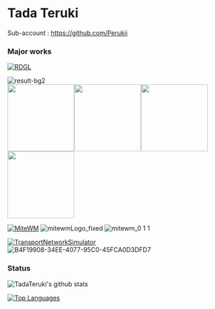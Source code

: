 # Tada Teruki

Sub-account : https://github.com/Perukii

### Major works

[![RDGL](https://github-readme-stats.vercel.app/api/pin/?username=TadaTeruki&repo=RDGL)](https://github.com/TadaTeruki/RDGL)

![result-bg2](https://user-images.githubusercontent.com/69315285/144714026-7c3e4e56-ab0c-4fd9-886d-ab9c80463250.png)<br>
<img src="https://user-images.githubusercontent.com/69315285/144713920-93961e74-4431-4d7f-b34a-7acb4ae3bb1b.png" height="150px"><img src="https://user-images.githubusercontent.com/69315285/144714006-4f6f7624-3903-410e-8f08-5b180d5a06a3.png" height="150px"><img src="https://user-images.githubusercontent.com/69315285/144713922-4b35a5e4-07e9-473a-968d-8c3e434a500e.png" height="150px"><img src="https://user-images.githubusercontent.com/69315285/144713927-38c7e7de-7961-4816-b52c-49eb7f75ee4e.gif" height="150px">

[![MiteWM](https://github-readme-stats.vercel.app/api/pin/?username=Perukii&repo=MiteWM)](https://github.com/Perukii/MiteWM)
![mitewmLogo_fixed](https://user-images.githubusercontent.com/57752033/89993531-d21aec00-dcc1-11ea-9c34-277f7a109c75.png)
![mitewm_0 1 1](https://user-images.githubusercontent.com/57752033/89993297-73557280-dcc1-11ea-9b95-777de9911a19.png)

[![TransportNetworkSimulator](https://github-readme-stats.vercel.app/api/pin/?username=Perukii&repo=TransportNetworkSimulator)](https://github.com/Perukii/TransportNetworkSimulator)
![B4F19908-34EE-4077-95C0-45FCA0D3DFD7](https://user-images.githubusercontent.com/57752033/131673982-11185eeb-28d5-4b06-b874-523ca65f72c3.png)

### Status

![TadaTeruki's github stats](https://github-readme-stats.vercel.app/api?username=TadaTeruki&show_icons=true&theme=radical)

[![Top Languages](https://github-readme-stats.vercel.app/api/top-langs/?username=TadaTeruki&hide=html,shell,makefile)](https://github.com/anuraghazra/github-readme-stats)

